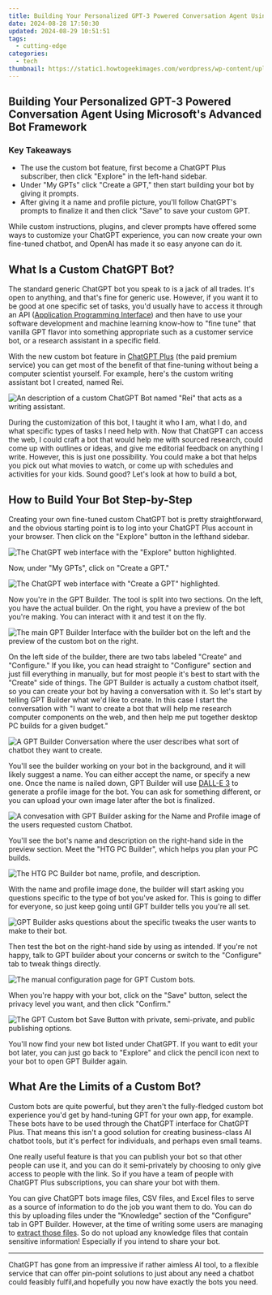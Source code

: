 ```yaml
---
title: Building Your Personalized GPT-3 Powered Conversation Agent Using Microsoft's Advanced Bot Framework
date: 2024-08-28 17:50:30
updated: 2024-08-29 10:51:51
tags:
  - cutting-edge
categories:
  - tech
thumbnail: https://static1.howtogeekimages.com/wordpress/wp-content/uploads/2023/07/52753340784_797bf1f7b6_o.jpg
---
```


## Building Your Personalized GPT-3 Powered Conversation Agent Using Microsoft's Advanced Bot Framework

### Key Takeaways

* The use the custom bot feature, first become a ChatGPT Plus subscriber, then click "Explore" in the left-hand sidebar.
* Under "My GPTs" click "Create a GPT," then start building your bot by giving it prompts.
* After giving it a name and profile picture, you'll follow ChatGPT's prompts to finalize it and then click "Save" to save your custom GPT.

 While custom instructions, plugins, and clever prompts have offered some ways to customize your ChatGPT experience, you can now create your own fine-tuned chatbot, and OpenAI has made it so easy anyone can do it.

##  What Is a Custom ChatGPT Bot?

 The standard generic ChatGPT bot you speak to is a jack of all trades. It's open to anything, and that's fine for generic use. However, if you want it to be good at one specific set of tasks, you'd usually have to access it through an API ([Application Programming Interface](https://extra-resources.techidaily.com/2024-approved-best-unsung-free-speech-to-text-apps-for-your-mac/)) and then have to use your software development and machine learning know-how to "fine tune" that vanilla GPT flavor into something appropriate such as a customer service bot, or a research assistant in a specific field.

 With the new custom bot feature in [ChatGPT Plus](https://android-location.techidaily.com/in-2024-3-effective-methods-to-fake-gps-location-on-android-for-your-vivo-y78t-drfone-by-drfone-virtual/) (the paid premium service) you can get most of the benefit of that fine-tuning without being a computer scientist yourself. For example, here's the custom writing assistant bot I created, named Rei.

![An description of a custom ChatGPT Bot named "Rei" that acts as a writing assistant.](https://static1.howtogeekimages.com/wordpress/wp-content/uploads/2023/12/rei-custom-bot.png) 

 During the customization of this bot, I taught it who I am, what I do, and what specific types of tasks I need help with. Now that ChatGPT can access the web, I could craft a bot that would help me with sourced research, could come up with outlines or ideas, and give me editorial feedback on anything I write. However, this is just one possibility. You could make a bot that helps you pick out what movies to watch, or come up with schedules and activities for your kids. Sound good? Let's look at how to build a bot,

##  How to Build Your Bot Step-by-Step

 Creating your own fine-tuned custom ChatGPT bot is pretty straightforward, and the obvious starting point is to log into your ChatGPT Plus account in your browser. Then click on the "Explore" button in the lefthand sidebar.

![The ChatGPT web interface with the "Explore" button highlighted.](https://static1.howtogeekimages.com/wordpress/wp-content/uploads/2023/12/chatgpt-custom.png) 

 Now, under "My GPTs", click on "Create a GPT."

![The ChatGPT web interface with "Create a GPT" highlighted.](https://static1.howtogeekimages.com/wordpress/wp-content/uploads/2023/12/create-a-gpt.png) 

 Now you're in the GPT Builder. The tool is split into two sections. On the left, you have the actual builder. On the right, you have a preview of the bot you're making. You can interact with it and test it on the fly.

![The main GPT Builder Interface with the builder bot on the left and the preview of the custom bot on the right.](https://static1.howtogeekimages.com/wordpress/wp-content/uploads/2023/12/gpt-builder.png) 

 On the left side of the builder, there are two tabs labeled "Create" and "Configure." If you like, you can head straight to "Configure" section and just fill everything in manually, but for most people it's best to start with the "Create" side of things. The GPT Builder is actually a custom chatbot itself, so you can create your bot by having a conversation with it. So let's start by telling GPT Builder what we'd like to create. In this case I start the conversation with "I want to create a bot that will help me research computer components on the web, and then help me put together desktop PC builds for a given budget."

![A GPT Builder Conversation where the user describes what sort of chatbot they want to create.](https://static1.howtogeekimages.com/wordpress/wp-content/uploads/2023/12/gpt-builder-conversation.png) 

 You'll see the builder working on your bot in the background, and it will likely suggest a name. You can either accept the name, or specify a new one. Once the name is nailed down, GPT Builder will use [DALL-E 3](https://screen-activity-recording.techidaily.com/new-the-complete-user-manual-how-to-use-screen-recording-on-mac-for-2024/) to generate a profile image for the bot. You can ask for something different, or you can upload your own image later after the bot is finalized.

![A convesation with GPT Builder asking for the  Name and Profile image of the users requested custom Chatbot.](https://static1.howtogeekimages.com/wordpress/wp-content/uploads/2023/12/gpt-name-and-profile.png) 

 You'll see the bot's name and description on the right-hand side in the preview section. Meet the "HTG PC Builder", which helps you plan your PC builds.

![The HTG PC Builder bot name, profile, and description.](https://static1.howtogeekimages.com/wordpress/wp-content/uploads/2023/12/gpt-bot-preview.png) 

 With the name and profile image done, the builder will start asking you questions specific to the type of bot you've asked for. This is going to differ for everyone, so just keep going until GPT builder tells you you're all set.

![GPT Builder asks questions about the specific tweaks the user wants to make to their bot.](https://static1.howtogeekimages.com/wordpress/wp-content/uploads/2023/12/gpt-builder-questions.png) 

 Then test the bot on the right-hand side by using as intended. If you're not happy, talk to GPT builder about your concerns or switch to the "Configure" tab to tweak things directly.

![The manual configuration page for GPT Custom bots.](https://static1.howtogeekimages.com/wordpress/wp-content/uploads/2023/12/configure-tab-gpt-custom-bot.png) 

 When you're happy with your bot, click on the "Save" button, select the privacy level you want, and then click "Confirm."

![The GPT Custom bot Save Button with private, semi-private, and public publishing options.](https://static1.howtogeekimages.com/wordpress/wp-content/uploads/2023/12/gpt-save-button.png) 

 You'll now find your new bot listed under ChatGPT. If you want to edit your bot later, you can just go back to "Explore" and click the pencil icon next to your bot to open GPT Builder again.

##  What Are the Limits of a Custom Bot?

 Custom bots are quite powerful, but they aren't the fully-fledged custom bot experience you'd get by hand-tuning GPT for your own app, for example. These bots have to be used through the ChatGPT interface for ChatGPT Plus. That means this isn't a good solution for creating business-class AI chatbot tools, but it's perfect for individuals, and perhaps even small teams.

 One really useful feature is that you can publish your bot so that other people can use it, and you can do it semi-privately by choosing to only give access to people with the link. So if you have a team of people with ChatGPT Plus subscriptions, you can share your bot with them.

 You can give ChatGPT bots image files, CSV files, and Excel files to serve as a source of information to do the job you want them to do. You can do this by uploading files under the "Knowledge" section of the "Configure" tab in GPT Builder. However, at the time of writing some users are managing to [extract those files](https://www.wired.com/story/openai-custom-chatbots-gpts-prompt-injection-attacks/). So do not upload any knowledge files that contain sensitive information! Especially if you intend to share your bot.

---

 ChatGPT has gone from an impressive if rather aimless AI tool, to a flexible service that can offer pin-point solutions to just about any need a chatbot could feasibly fulfil,and hopefully you now have exactly the bots you need.

<ins class="adsbygoogle"
     style="display:block"
     data-ad-format="autorelaxed"
     data-ad-client="ca-pub-7571918770474297"
     data-ad-slot="1223367746"></ins>



<ins class="adsbygoogle"
     style="display:block"
     data-ad-client="ca-pub-7571918770474297"
     data-ad-slot="8358498916"
     data-ad-format="auto"
     data-full-width-responsive="true"></ins>
